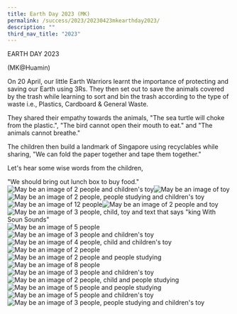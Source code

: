```yaml
---
title: Earth Day 2023 (MK)
permalink: /success/2023/20230423mkearthday2023/
description: ""
third_nav_title: "2023"
---
```

EARTH DAY 2023

(MK@Huamin)

On 20 April, our little Earth Warriors learnt the importance of protecting and saving our Earth using 3Rs. They then set out to save the animals covered by the trash while learning to sort and bin the trash according to the type of waste i.e., Plastics, Cardboard & General Waste.

They shared their empathy towards the animals, "The sea turtle will choke from the plastic.", "The bird cannot open their mouth to eat." and "The animals cannot breathe."

The children then build a landmark of Singapore using recyclables while sharing, "We can fold the paper together and tape them together."

Let's hear some wise words from the children,

"We should bring out lunch box to buy food."
![May be an image of 2 people and children's toy](https://scontent.fsin6-1.fna.fbcdn.net/v/t39.30808-6/342500067_942531730281200_6702411094670265189_n.jpg?_nc_cat=103&ccb=1-7&_nc_sid=8bfeb9&_nc_ohc=NPmtcsbD-H8AX-Y3u26&_nc_ht=scontent.fsin6-1.fna&oh=00_AfAhBVNnWLvmeARrRJVV_Mu9ZrBtzpN_42tsUqA5FBetSg&oe=64572CFE)![May be an image of toy](https://scontent.fsin6-1.fna.fbcdn.net/v/t39.30808-6/341612216_779288426743295_889531209379802075_n.jpg?_nc_cat=102&ccb=1-7&_nc_sid=8bfeb9&_nc_ohc=gxDJbiUw_ZkAX8PHJba&_nc_ht=scontent.fsin6-1.fna&oh=00_AfBUpvfqy3q-94viB2lrq6OEPCvjn5VFEUFTAbis_84SgA&oe=6456A8D5)![May be an image of 2 people, people studying and children's toy](https://scontent.fsin6-1.fna.fbcdn.net/v/t39.30808-6/341462618_587021636731687_8884644503976470627_n.jpg?_nc_cat=111&ccb=1-7&_nc_sid=8bfeb9&_nc_ohc=LqGOoGbJIp0AX9DwTUS&_nc_ht=scontent.fsin6-1.fna&oh=00_AfC5rpb-tE-8RcYLQNPxJyI1_TRR-KSRLTMXc3aGoC4uLg&oe=645677F5)![May be an image of 12 people](https://scontent.fsin6-1.fna.fbcdn.net/v/t39.30808-6/341194985_167912576200568_1334666804163711359_n.jpg?_nc_cat=100&ccb=1-7&_nc_sid=8bfeb9&_nc_ohc=dbUIuVN8XSIAX9bTByL&_nc_ht=scontent.fsin6-1.fna&oh=00_AfBoC2YeBQUEB2LZYxxHH6ojtP9P7UpK7Wy1YacZAYWH2g&oe=64566F51)![May be an image of 2 people and toy](https://scontent.fsin6-1.fna.fbcdn.net/v/t39.30808-6/341466951_625636352287980_8579844687961643696_n.jpg?_nc_cat=108&ccb=1-7&_nc_sid=8bfeb9&_nc_ohc=CdKSlmVq4dIAX8MJ7jy&_nc_ht=scontent.fsin6-1.fna&oh=00_AfBizIpVuMmvSh5VEfwNHcx1l_uc4kGnqOyi9SO4vKiBLA&oe=64574D3D)![May be an image of 3 people, child, toy and text that says "king With Soun Sounds"](https://scontent.fsin6-1.fna.fbcdn.net/v/t39.30808-6/341901999_1832983887068606_730228489866747410_n.jpg?_nc_cat=104&ccb=1-7&_nc_sid=8bfeb9&_nc_ohc=nYReGoeeXEYAX_9tkCd&_nc_ht=scontent.fsin6-1.fna&oh=00_AfDhFej0N3L5MGFr-Wd6IuM6osL3Xkrf9h5AecrbaE0s3g&oe=6456FAD9)![May be an image of 5 people](https://scontent.fsin6-1.fna.fbcdn.net/v/t39.30808-6/342378779_780326700052784_1538461584000029790_n.jpg?_nc_cat=109&ccb=1-7&_nc_sid=8bfeb9&_nc_ohc=_GLd8zW6pVEAX_ka4qd&_nc_ht=scontent.fsin6-1.fna&oh=00_AfD94g1R7dfRBkJSh2OC8Bf-qnaUPOaxggbRtRK4K4jV2A&oe=645772CC)![May be an image of 3 people and children's toy](https://scontent.fsin6-1.fna.fbcdn.net/v/t39.30808-6/342500542_1436818893737145_499124674183808353_n.jpg?_nc_cat=103&ccb=1-7&_nc_sid=8bfeb9&_nc_ohc=qxfh-orCtwEAX_u0cQ3&_nc_ht=scontent.fsin6-1.fna&oh=00_AfByUvHH7N3sIehr9oM2yBM4GdtNziQmRQGy3u9-WhmBOQ&oe=645606F4)![May be an image of 4 people, child and children's toy](https://scontent.fsin6-1.fna.fbcdn.net/v/t39.30808-6/342397655_568944081971924_4752703500341548476_n.jpg?_nc_cat=102&ccb=1-7&_nc_sid=8bfeb9&_nc_ohc=XQN_JVoHqQEAX9RVDtZ&_nc_ht=scontent.fsin6-1.fna&oh=00_AfDIQaSOjz0dfUuDkbUzLkcgENxCVThz2Ye1IweLLP7MUQ&oe=6455E9F1)![May be an image of 2 people](https://scontent.fsin6-1.fna.fbcdn.net/v/t39.30808-6/342479639_1382320679231571_4961621509760689765_n.jpg?_nc_cat=105&ccb=1-7&_nc_sid=8bfeb9&_nc_ohc=6Z740yXWoXkAX9iqYGs&_nc_ht=scontent.fsin6-1.fna&oh=00_AfCjqFZGsYRtZU_3dgEEtf3BIzuMfw0GV_whIR2Ntxkcxw&oe=6456EFB4)![May be an image of 2 people and people studying](https://scontent.fsin6-1.fna.fbcdn.net/v/t39.30808-6/342199004_158416650215223_122372468220999322_n.jpg?_nc_cat=102&ccb=1-7&_nc_sid=8bfeb9&_nc_ohc=GxQyI8EKrLUAX_SwQsz&_nc_ht=scontent.fsin6-1.fna&oh=00_AfDpEXRAIU691AH9uqVju1rYy-tVS7A4pXH-iGlq3lg5mw&oe=6455FAD9)![May be an image of 8 people](https://scontent.fsin6-1.fna.fbcdn.net/v/t39.30808-6/342170267_775316630573626_3846274126648410414_n.jpg?_nc_cat=102&ccb=1-7&_nc_sid=8bfeb9&_nc_ohc=2y3eZg_8TgoAX-NHoOz&_nc_ht=scontent.fsin6-1.fna&oh=00_AfDZswEG88XzpD3Z67XLer0CCRzFBC2zDwD0_GH9zyiYlg&oe=6457581D)![May be an image of 3 people and children's toy](https://scontent.fsin6-1.fna.fbcdn.net/v/t39.30808-6/342492477_616754397147200_8724092558203554406_n.jpg?_nc_cat=105&ccb=1-7&_nc_sid=8bfeb9&_nc_ohc=7T31KlXvMlUAX_Szevn&_nc_ht=scontent.fsin6-1.fna&oh=00_AfCI_oL5Ib_qQV8RB6fs2vkqC7e99qthFoASC-tIIIThHA&oe=64560647)![May be an image of 2 people, child and people studying](https://scontent.fsin6-1.fna.fbcdn.net/v/t39.30808-6/342209207_1628396771008089_8530440532069089176_n.jpg?_nc_cat=102&ccb=1-7&_nc_sid=8bfeb9&_nc_ohc=DxIaTnqCobIAX9GRF1f&_nc_ht=scontent.fsin6-1.fna&oh=00_AfCGFUYBeiBsCp8xjxwDFGCtuFU-FQRSQJOxi7-6jm2wOQ&oe=6456AC65)![May be an image of 5 people and people studying](https://scontent.fsin6-1.fna.fbcdn.net/v/t39.30808-6/342407626_758287509214208_9139380153997767958_n.jpg?_nc_cat=108&ccb=1-7&_nc_sid=8bfeb9&_nc_ohc=Gmn1W5wE_3EAX8ewKnJ&_nc_ht=scontent.fsin6-1.fna&oh=00_AfAk2QDnaMbTos8ZxEPIqF4xLcgtoIpYYPSP5jnwyFwGWQ&oe=6455EDD6)![May be an image of 5 people and children's toy](https://scontent.fsin6-1.fna.fbcdn.net/v/t39.30808-6/342518892_766239288457066_1550454901820436543_n.jpg?_nc_cat=104&ccb=1-7&_nc_sid=8bfeb9&_nc_ohc=ImvPnw0eQG0AX_Df_f9&_nc_ht=scontent.fsin6-1.fna&oh=00_AfBZ6iFlvVIBW6O1qyIA--8jpsO95fEgINIaqjVLovn7hA&oe=64571F38)![May be an image of 3 people, people studying and children's toy](https://scontent.fsin6-1.fna.fbcdn.net/v/t39.30808-6/342207512_6572119802806378_8040897474831405996_n.jpg?_nc_cat=102&ccb=1-7&_nc_sid=8bfeb9&_nc_ohc=s_ykFasF6GAAX-79Ar0&_nc_ht=scontent.fsin6-1.fna&oh=00_AfBjYBPjD7jyiEGPYqFKX-kIPaTHVQ6LkiuObP0sttb_dQ&oe=64574EED)